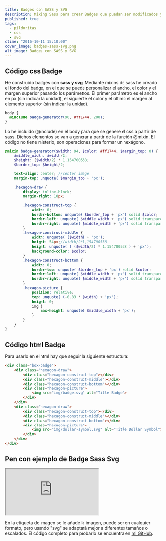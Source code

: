```yaml
---
title: Badges con SASS y SVG
description: Mixing Sass para crear Badges que puedan ser modificados y adaptados mediante parámetros
published: true
tags:
  - pildoritas
  - css
  - svg
ctime: "2016-10-11 15:10:00"
cover_image: badges-sass-svg.png
alt_image: Badges con SASS y SVG
---
```


## Código css Badge

He construido badges con **sass y svg**. Mediante mixins de sass he creado el fondo del badge, en el que se puede personalizar el ancho, el color y el margen superior pasando los parámetros. El primer parámetro es el ancho en px (sin indicar la unidad), el siguiente el color y el último el margen al elemento superior (sin indicar la unidad).

```scss
body {
  @include badge-generator(90, #ff1744, 200);
}
```

Lo he incluido (@include) en el body para que se genere el css a partir de sass. Dichos elementos se van a generar a partir de la función @mixin. El código no tiene misterio, son operaciones para formar un hexágono.

```scss
@mixin badge-generator($width: 94, $color: #ff1744, $margin_top: 0) {
	$middle_width: $width/2;
	$height: ($width/2) * 1.154700538;
	$border_top: $height/2;

	text-align: center; //center image
	margin-top: unquote( $margin_top + 'px');

	.hexagon-draw {
		display: inline-block;
		margin-right: 10px;

		.hexagon-construct-top {
			width: 0;
			border-bottom: unquote( $border_top + 'px') solid $color;
			border-left: unquote( $middle_width + 'px') solid transparent;
			border-right: unquote( $middle_width + 'px') solid transparent;
		}
		.hexagon-construct-middle {
			width: unquote( ($width) + 'px');
			height: 54px;//width/2*1,154700538
			height: unquote( ( ($width/2) * 1.154700538 ) + 'px');
			background-color: $color;
		}
		.hexagon-construct-bottom {
			width: 0;
			border-top: unquote( $border_top + 'px') solid $color;
			border-left: unquote( $middle_width + 'px') solid transparent;
			border-right: unquote( $middle_width + 'px') solid transparent;
		}
		.hexagon-picture {
			position: relative;
			top: unquote( (-0.83 * $width) + 'px');
			height: 0;
			img {
				max-height: unquote( $middle_width + 'px');
			}
		}
	}
}
```

## Código html Badge

Para usarlo en el html hay que seguir la siguiente estructura:

```html
<div class="box-badge">
	<div class="hexagon-draw">
		<div class="hexagon-construct-top"></div>
		<div class="hexagon-construct-middle"></div>
		<div class="hexagon-construct-bottom"></div>
		<div class="hexagon-picture">
			<img src="img/badge.svg" alt="Title Badge">
		</div>
	</div>
	<div class="hexagon-draw">
		<div class="hexagon-construct-top"></div>
		<div class="hexagon-construct-middle"></div>
		<div class="hexagon-construct-bottom"></div>
		<div class="hexagon-picture">
			<img src="img/dollar-symbol.svg" alt="Title Dollar Symbol">
		</div>
	</div>
</div>
```

## Pen con ejemplo de Badge Sass Svg

<div class="ratio-16-9">
    <iframe title="Badges con SASS y SVG" src="https://codepen.io/ivan_albizu/pen/MWWEjrP"></iframe>  
</div>


En la etiqueta de imagen se le añade la imagen, puede ser en cualquier formato, pero usando "svg" se adaptará mejor a diferentes tamaños o escalados.
El código completo para probarlo se encuentra en <a href="https://github.com/ivanalbizu/Badges-with-Sass-and-Svg" target="_blank">mi GitHub</a>.
